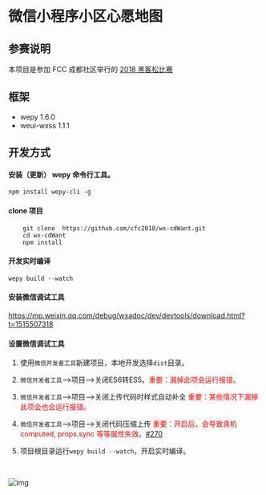 # 微信小程序小区心愿地图
## 参赛说明
本项目是参加 FCC 成都社区举行的 [2018 黑客松比赛](https://fcc.hackerearth.com/zh/)
## 框架
- wepy 1.6.0
- weui-wxss 1.1.1
## 开发方式
#### 安装（更新） wepy 命令行工具。
```console
npm install wepy-cli -g
```
#### clone 项目
```
    git clone  https://github.com/cfc2018/wx-cdWant.git
    cd wx-cdWant
    npm install
```

#### 开发实时编译

```console
wepy build --watch
```
#### 安装微信调试工具
https://mp.weixin.qq.com/debug/wxadoc/dev/devtools/download.html?t=1515507318

#### 设置微信调试工具

1. 使用`微信开发者工具`新建项目，本地开发选择`dist`目录。

2. `微信开发者工具`-->项目-->关闭ES6转ES5。<font style="color:red">重要：漏掉此项会运行报错。</font>

3. `微信开发者工具`-->项目-->关闭上传代码时样式自动补全 <font style="color:red">重要：某些情况下漏掉此项会也会运行报错。</font>

4. `微信开发者工具`-->项目-->关闭代码压缩上传 <font style="color:red">重要：开启后，会导致真机computed, props.sync 等等属性失效。[#270](https://github.com/wepyjs/wepy/issues/270)</font>

5. 项目根目录运行`wepy build --watch`，开启实时编译。

   ​

![img](https://image.ibb.co/jFQE46/20180109225526.png)
